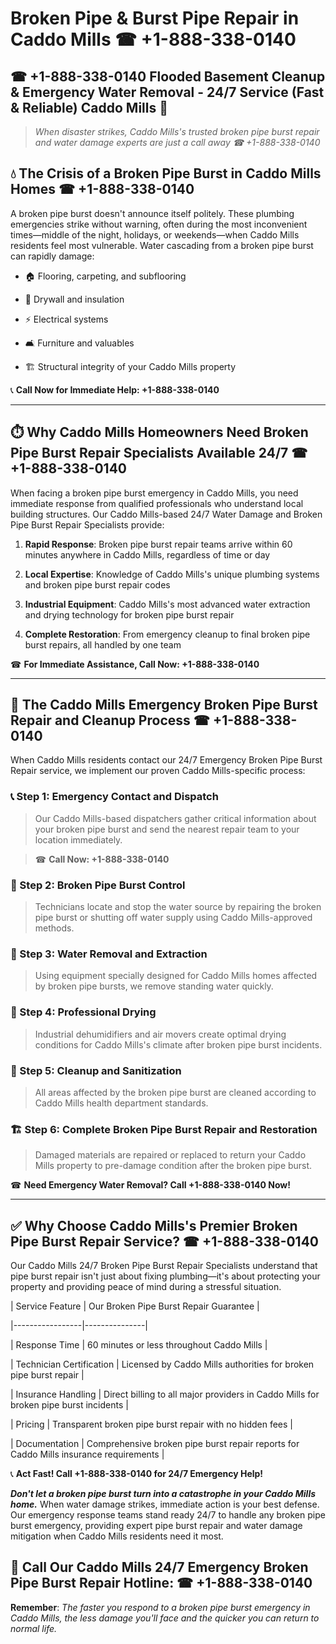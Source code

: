 # Broken Pipe & Burst Pipe Repair in Caddo Mills ☎ +1-888-338-0140  
## ☎ +1-888-338-0140 Flooded Basement Cleanup & Emergency Water Removal - 24/7 Service (Fast & Reliable) Caddo Mills 🚨  

> *When disaster strikes, Caddo Mills's trusted broken pipe burst repair and water damage experts are just a call away ☎ +1-888-338-0140*  

## 💧 The Crisis of a Broken Pipe Burst in Caddo Mills Homes ☎ +1-888-338-0140  

A broken pipe burst doesn't announce itself politely. These plumbing emergencies strike without warning, often during the most inconvenient times—middle of the night, holidays, or weekends—when Caddo Mills residents feel most vulnerable. Water cascading from a broken pipe burst can rapidly damage:  

* 🏠 Flooring, carpeting, and subflooring  
* 🧱 Drywall and insulation  
* ⚡ Electrical systems  
* 🛋️ Furniture and valuables  
* 🏗️ Structural integrity of your Caddo Mills property  

📞 **Call Now for Immediate Help: +1-888-338-0140**  

---  

## ⏱️ Why Caddo Mills Homeowners Need Broken Pipe Burst Repair Specialists Available 24/7 ☎ +1-888-338-0140  

When facing a broken pipe burst emergency in Caddo Mills, you need immediate response from qualified professionals who understand local building structures. Our Caddo Mills-based 24/7 Water Damage and Broken Pipe Burst Repair Specialists provide:  

1. **Rapid Response**: Broken pipe burst repair teams arrive within 60 minutes anywhere in Caddo Mills, regardless of time or day  
2. **Local Expertise**: Knowledge of Caddo Mills's unique plumbing systems and broken pipe burst repair codes  
3. **Industrial Equipment**: Caddo Mills's most advanced water extraction and drying technology for broken pipe burst repair  
4. **Complete Restoration**: From emergency cleanup to final broken pipe burst repairs, all handled by one team  

☎ **For Immediate Assistance, Call Now: +1-888-338-0140**  

---  

## 🔧 The Caddo Mills Emergency Broken Pipe Burst Repair and Cleanup Process ☎ +1-888-338-0140  

When Caddo Mills residents contact our 24/7 Emergency Broken Pipe Burst Repair service, we implement our proven Caddo Mills-specific process:  

### 📞 Step 1: Emergency Contact and Dispatch  
> Our Caddo Mills-based dispatchers gather critical information about your broken pipe burst and send the nearest repair team to your location immediately.  
> ☎ **Call Now: +1-888-338-0140**  

### 🚿 Step 2: Broken Pipe Burst Control  
> Technicians locate and stop the water source by repairing the broken pipe burst or shutting off water supply using Caddo Mills-approved methods.  

### 🌊 Step 3: Water Removal and Extraction  
> Using equipment specially designed for Caddo Mills homes affected by broken pipe bursts, we remove standing water quickly.  

### 💨 Step 4: Professional Drying  
> Industrial dehumidifiers and air movers create optimal drying conditions for Caddo Mills's climate after broken pipe burst incidents.  

### 🧼 Step 5: Cleanup and Sanitization  
> All areas affected by the broken pipe burst are cleaned according to Caddo Mills health department standards.  

### 🏗️ Step 6: Complete Broken Pipe Burst Repair and Restoration  
> Damaged materials are repaired or replaced to return your Caddo Mills property to pre-damage condition after the broken pipe burst.  

☎ **Need Emergency Water Removal? Call +1-888-338-0140 Now!**  

---  

## ✅ Why Choose Caddo Mills's Premier Broken Pipe Burst Repair Service? ☎ +1-888-338-0140  

Our Caddo Mills 24/7 Broken Pipe Burst Repair Specialists understand that pipe burst repair isn't just about fixing plumbing—it's about protecting your property and providing peace of mind during a stressful situation.  

| Service Feature | Our Broken Pipe Burst Repair Guarantee |  
|-----------------|---------------|  
| Response Time | 60 minutes or less throughout Caddo Mills |  
| Technician Certification | Licensed by Caddo Mills authorities for broken pipe burst repair |  
| Insurance Handling | Direct billing to all major providers in Caddo Mills for broken pipe burst incidents |  
| Pricing | Transparent broken pipe burst repair with no hidden fees |  
| Documentation | Comprehensive broken pipe burst repair reports for Caddo Mills insurance requirements |  

📞 **Act Fast! Call +1-888-338-0140 for 24/7 Emergency Help!**  

***Don't let a broken pipe burst turn into a catastrophe in your Caddo Mills home.*** When water damage strikes, immediate action is your best defense. Our emergency response teams stand ready 24/7 to handle any broken pipe burst emergency, providing expert pipe burst repair and water damage mitigation when Caddo Mills residents need it most.  

## 📱 Call Our Caddo Mills 24/7 Emergency Broken Pipe Burst Repair Hotline: ☎ +1-888-338-0140  

**Remember**: *The faster you respond to a broken pipe burst emergency in Caddo Mills, the less damage you'll face and the quicker you can return to normal life.*